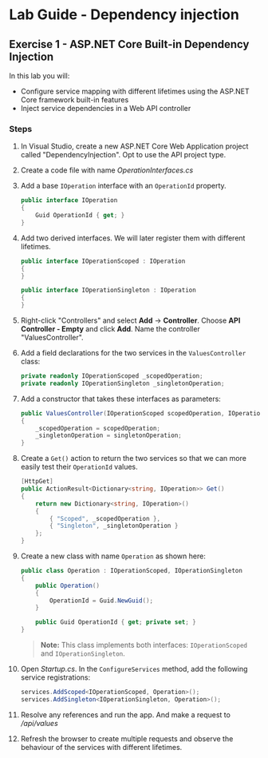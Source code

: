 # Lab Guide - Dependency injection 

## Exercise 1 - ASP.NET Core Built-in Dependency Injection
In this lab you will:
* Configure service mapping with different lifetimes using the ASP.NET Core framework built-in features
* Inject service dependencies in a Web API controller

### Steps

1. In Visual Studio, create a new ASP.NET Core Web Application project called "DependencyInjection". Opt to use the API project type.

2. Create a code file with name *OperationInterfaces.cs*

3. Add a base ```IOperation``` interface with an ```OperationId``` property.

    ```c#
    public interface IOperation
    {
        Guid OperationId { get; }
    }
    ```

4. Add two derived interfaces. We will later register them with different lifetimes. 

    ```c#
    public interface IOperationScoped : IOperation
    {
    }

    public interface IOperationSingleton : IOperation
    {
    }
    ```

5. Right-click "Controllers" and select **Add** -> **Controller**. Choose **API Controller - Empty** and click **Add**. Name the controller "ValuesController".

6. Add a field declarations for the two services in the ```ValuesController``` class:

    ```c#
    private readonly IOperationScoped _scopedOperation;
    private readonly IOperationSingleton _singletonOperation;
    ```

7. Add a constructor that takes these interfaces as parameters:

    ```c#
    public ValuesController(IOperationScoped scopedOperation, IOperationSingleton singletonOperation)
    {
        _scopedOperation = scopedOperation;
        _singletonOperation = singletonOperation;
    }
    ```

8. Create a ```Get()``` action to return the two services so that we can more easily test their ```OperationId``` values.

    ```c#
    [HttpGet]
    public ActionResult<Dictionary<string, IOperation>> Get()
    {
        return new Dictionary<string, IOperation>()
        {
            { "Scoped", _scopedOperation },
            { "Singleton", _singletonOperation }
        };
    }
    ```

9. Create a new class with name ```Operation``` as shown here:

    ```c#
    public class Operation : IOperationScoped, IOperationSingleton
    {
        public Operation()
        {
            OperationId = Guid.NewGuid();
        }

        public Guid OperationId { get; private set; }
    }
    ```

    > **Note:** This class implements both interfaces: ```IOperationScoped``` and ```IOperationSingleton```.

10. Open *Startup.cs*. In the ```ConfigureServices``` method, add the following service registrations:

    ```c#
    services.AddScoped<IOperationScoped, Operation>();
    services.AddSingleton<IOperationSingleton, Operation>();
    ```

11. Resolve any references and run the app. And make a request to */api/values*

12. Refresh the browser to create multiple requests and observe the behaviour of the services with different lifetimes.